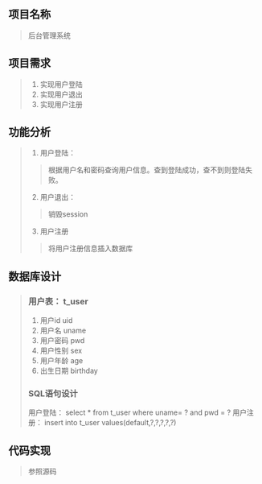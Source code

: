 ## 项目名称
> 后台管理系统
## 项目需求
> 1. 实现用户登陆  
> 2. 实现用户退出  
> 3. 实现用户注册  
## 功能分析
> 1. 用户登陆：
> > 根据用户名和密码查询用户信息。查到登陆成功，查不到则登陆失败。
> 2. 用户退出：
> > 销毁session
> 3. 用户注册
> > 将用户注册信息插入数据库
## 数据库设计
> ### 用户表：   t_user
> 1. 用户id uid
> 2. 用户名 uname
> 3. 用户密码 pwd 
> 4. 用户性别 sex
> 5. 用户年龄 age
> 6. 出生日期 birthday
> ### SQL语句设计
> 用户登陆：
> select * from t_user where uname= ? and pwd = ?
> 用户注册：
> insert into t_user values(default,?,?,?,?,?)
## 代码实现
> 参照源码